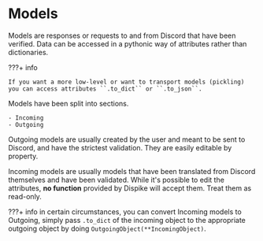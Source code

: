 # Models

Models are responses or requests to and from Discord that have been verified. Data can be accessed in a pythonic way of attributes rather than dictionaries.

???+ info

	If you want a more low-level or want to transport models (pickling) you can access attributes ``.to_dict`` or ``.to_json``.



Models have been split into sections.

	- Incoming
	- Outgoing



Outgoing models are usually created by the user and meant to be sent to Discord, and have the strictest validation. They are easily editable by property.



Incoming models are usually models that have been translated from Discord themselves and have been validated. While it's possible to edit the attributes, **no function** provided by Dispike will accept them. Treat them as read-only.



???+ info
	in certain circumstances, you can convert Incoming models to Outgoing, simply pass ``.to_dict`` of the incoming object to the appropriate outgoing object by doing ``OutgoingObject(**IncomingObject)``.


